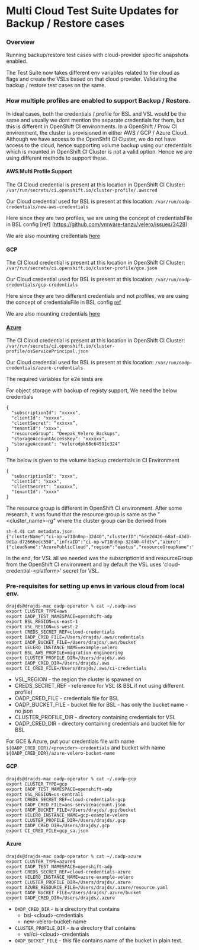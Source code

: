 # Multi Cloud Test Suite Updates for Backup / Restore cases 

### Overview
Running backup/restore test cases with cloud-provider specific snapshots enabled.

The Test Suite now takes different env variables related to the cloud as flags and create the VSLs based on that cloud provider. Validating the backup / restore test cases on the same.

### How multiple profiles are enabled to support Backup / Restore.
In ideal cases, both the credentials / profile for BSL and VSL would be the same and usually we dont mention the separate credentials for them, but this is different in OpenShift CI environments. In a OpenShift / Prow CI environment, the cluster is provisioned in either AWS / GCP / Azure Cloud. Although we have access to the OpenShfit CI Cluster, we do not have access to the cloud, hence supporting volume backup using our credentials which is mounted in OpenShift CI Cluster is not a valid option. Hence we are using different methods to support these.

#### AWS Multi Profile Support

The CI Cloud credential is present at this location in OpenShift CI Cluster: 
`/var/run/secrets/ci.openshift.io/cluster-profile/.awscred` 

Our Cloud credential used for BSL is present at this location: 
`/var/run/oadp-credentials/new-aws-credentials`

Here since they are two profiles, we are using the concept of credentialsFile in BSL config [ref] (https://github.com/vmware-tanzu/velero/issues/3428)

We are also mounting credentials [here](https://github.com/openshift/oadp-operator/blob/master/pkg/credentials/credentials.go#L37)

#### GCP

The CI Cloud credential is present at this location in OpenShift CI Cluster: 
`/var/run/secrets/ci.openshift.io/cluster-profile/gce.json` 

Our Cloud credential used for BSL is present at this location: 
`/var/run/oadp-credentials/gcp-credentials`

Here since they are two different credentials and not profiles, we are using the concept of credentialsFile in BSL config [ref](https://github.com/vmware-tanzu/velero/issues/3430)

We are also mounting credentials [here](https://github.com/openshift/oadp-operator/blob/master/pkg/credentials/credentials.go#L47)

#### [Azure](https://github.com/vmware-tanzu/velero/issues/3429)

The CI Cloud credential is present at this location in OpenShift CI Cluster: 
`/var/run/secrets/ci.openshift.io/cluster-profile/osServicePrincipal.json` 

Our Cloud credential used for BSL is present at this location: 
`/var/run/oadp-credentials/azure-credentials`

The required variables for e2e tests are 

For object storage with backup of registy support, We need the below credentials
```
{
  "subscriptionId": "xxxxx",
  "clientId": "xxxxx",
  "clientSecret": “xxxxxx”,
  "tenantId": "xxxx",
  "resourceGroup": "Deepak_Velero_Backups",
  "storageAccountAccessKey": "xxxxxx",
  "storageAccount": "velerodpk68c64591c324"
}
```

The below is given to the volume backup credentials in CI Environment

```
{
  "subscriptionId": "xxxx",
  "clientId": "xxxx",
  "clientSecret": “xxxxxx”,
  "tenantId": "xxxx"
}
```

The resource group is different in OpenShift CI environment. After some research, it was found that the resource group is same as the "<cluster_name>-rg" where the cluster group can be derived from

```
sh-4.4$ cat metadata.json 
{"clusterName":"ci-op-w718n0np-32d40","clusterID":"6de2d426-68af-43d3-9d1a-d72666edc550","infraID":"ci-op-w718n0np-32d40-4fdtv","azure":{"cloudName":"AzurePublicCloud","region":"eastus","resourceGroupName":""}}
```

In the end, for VSL all we needed was the subscriptionId and resourceGroup from the OpenShift CI environment and by default the VSL uses 'cloud-credential-\<platform>' secret for VSL. 

### Pre-requisites for setting up envs in various cloud from local env.

```
drajds@drajds-mac oadp-operator % cat ~/.oadp-aws
export CLUSTER_TYPE=aws
export OADP_TEST_NAMESPACE=openshift-adp
export BSL_REGION=us-east-1
export VSL_REGION=us-west-2
export CREDS_SECRET_REF=cloud-credentials
export OADP_CRED_FILE=/Users/drajds/.aws/credentials
export OADP_BUCKET_FILE=/Users/drajds/.aws/bucket
export VELERO_INSTANCE_NAME=example-velero
export BSL_AWS_PROFILE=migration-engineering
export CLUSTER_PROFILE_DIR=/Users/drajds/.aws
export OADP_CRED_DIR=/Users/drajds/.aws
export CI_CRED_FILE=/Users/drajds/.aws/ci-credentials
```

* VSL_REGION - the region the cluster is spawned on
* CREDS_SECRET_REF - reference for VSL (& BSL if not using different profile)
* OADP_CRED_FILE - credentials file for BSL
* OADP_BUCKET_FILE - bucket file for BSL - has only the bucket name - no json
* CLUSTER_PROFILE_DIR - directory containing credentials for VSL
* OADP_CRED_DIR - directory containing credentials and bucket file for BSL

For GCE & Azure, put your credentials file with name `${OADP_CRED_DIR}/<provider>-credentials` and bucket with name `${OADP_CRED_DIR}/azure-velero-bucket-name`

#### GCP 

```
drajds@drajds-mac oadp-operator % cat ~/.oadp-gcp
export CLUSTER_TYPE=gcp
export OADP_TEST_NAMESPACE=openshift-adp
export VSL_REGION=us-central1
export CREDS_SECRET_REF=cloud-credentials-gcp
export OADP_CRED_FILE=aos-serviceaccount.json
export OADP_BUCKET_FILE=/Users/drajds/.gcp/bucket
export VELERO_INSTANCE_NAME=gcp-example-velero
export CLUSTER_PROFILE_DIR=/Users/drajds/.gcp
export OADP_CRED_DIR=/Users/drajds/.gcp
export CI_CRED_FILE=gcp_sa.json
```

#### Azure

```
drajds@drajds-mac oadp-operator % cat ~/.oadp-azure
export CLUSTER_TYPE=azure4
export OADP_TEST_NAMESPACE=openshift-adp
export CREDS_SECRET_REF=cloud-credentials-azure
export VELERO_INSTANCE_NAME=azure-example-velero
export CLUSTER_PROFILE_DIR=/Users/drajds/.azure
export AZURE_RESOURCE_FILE=/Users/drajds/.azure/resource.yaml
export OADP_BUCKET_FILE=/Users/drajds/.azure/bucket
export OADP_CRED_DIR=/Users/drajds/.azure
```

* `OADP_CRED_DIR` - is a directory that contains
  * bsl-\<cloud>-credentials
  * new-velero-bucket-name
* `CLUSTER_PROFILE_DIR` - is a directory that contains
  * vsl/ci-\<cloud>-credentials
* `OADP_BUCKET_FILE` - this file contains name of the bucket in plain text.